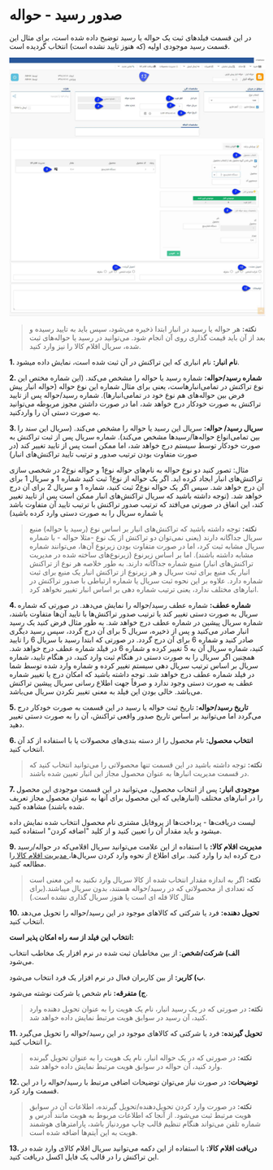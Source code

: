 # صدور رسید - حواله

در این قسمت فیلدهای ثبت یک حواله یا رسید توضیح داده شده است، برای مثال این قسمت رسید موجودی اولیه (که هنوز تایید نشده است) انتخاب گردیده است.

![](InitialInventory.jpg)

> **نکته:** هر حواله یا رسید در انبار ابتدا ذخیره می‌شود، سپس باید به تایید رسیده و بعد از آن باید قیمت گذاری روی آن انجام شود. می‌توانید در رسید یا حواله‌های ثبت شده، سریال اقلام کالا را نیز وارد کنید.

**1. نام انبار:** نام انباری که این تراکنش در آن ثبت شده است، نمایش داده میشود.

**2. شماره رسید/حواله:** شماره رسید یا حواله را مشخص می‌کند. (این شماره مختص این نوع تراکنش در تمامی‌انبار‌هاست، یعنی برای مثال شماره این نوع حواله (حواله انبار پیش فرض بین حواله‌های هم نوع خود در تمامی‌انبارها). شماره رسید/حواله پس از تایید تراکنش به صورت خودکار درج خواهد شد، اما در صورت داشتن مجوز مربوطه می‌توانید به صورت دستی آن را واردکنید.

**3. سریال رسید/ حواله:** سریال این رسید یا حواله را مشخص می‌کند. (سریال این سند را بین تمامی‌انواع حواله‌ها/رسیدها مشخص می‌کند). شماره سریال پس از ثبت تراکنش به صورت خودکار توسط سیستم درج خواهد شد، اما ممکن است پس از تایید تغییر کند (در صورت متفاوت بودن ترتیب صدور و ترتیب تایید تراکنش‌های انبار)

مثال: تصور کنید دو نوع حواله به نام‌های حواله نوع1 و حواله نوع2 در شخصی سازی تراکنش‌های انبار ایجاد کرده اید. اگر یک حواله از نوع1 ثبت کنید شماره 1 و سریال 1 برای آن درج خواهد شد. سپس اگر یک حواله نوع2 ثبت کنید، شماره 1 و سریال 2 برای آن درج خواهد شد. (توجه داشته باشید که سریال تراکنش‌های انبار ممکن است پس از تایید تغییر کند، این اتفاق در صورتی می‌افتد که ترتیب صدور تراکنش با ترتیب تایید آن متفاوت باشد یا شماره سریال را به صورت دستی وارد کرده باشید)

> **نکته:** توجه داشته باشید که تراکنش‌های انبار بر اساس نوع (رسید یا حواله) منبع  سریال جداگانه دارند (یعنی نمی‌توان دو تراکنش از یک نوع -مثلا حواله - با شماره سریال مشابه ثبت کرد، اما در صورت متفاوت بودن زیرنوع آن‌ها، می‌توانند شماره مشابه داشته باشند). اما بر اساس زیرنوع (زیرنوع‌های ساخته شده در مدیریت تراکنش‌های انبار) منبع شماره جداگانه دارند. به طور خلاصه هر نوع از تراکنش انبار یک منبع برای ثبت سریال و هر زیرنوع از تراکنش انبار یک منبع برای ثبت شماره دارد. علاوه بر این نحوه ثبت سریال یا شماره ارتباطی با صدور تراکنش در انبارهای مختلف ندارد، یعنی ترتیب شماره دهی بر اساس انبار تغییر نخواهد کرد.

**4. شماره عطف:** شماره عطف رسید/حواله را نمایش می‌دهد. در صورتی که شماره سریال به صورت دستی تغییر کند یا ترتیب صدور تراکنش‌ها با تایید آن‌ها متفاوت باشند، شماره سریال پیشین در شماره عطف درج خواهد شد. به طور مثال فرض کنید یک رسید انبار صادر می‌کنید و پس از ذخیره، سریال 5 برای آن درج گردد، سپس رسید دیگری صادر کنید و شماره 6 برای آن درج گردد. در صورتی که ابتدا رسید با سریال 6 را تایید کنید، شماره سریال آن به 5 تغییر کرده و شماره 6 در فیلد شماره عطف درج خواهد شد. همچنین اگر سریال را به صورت دستی در هنگام ثبت وارد کنید، در هنگام تایید، شماره سریال بر اساس ترتیب سریال دهی سیستم تغییر کرده و شماره وارد شده توسط شما در فیلد شماره عطف درج خواهد شد. توجه داشته باشید که امکان درج یا تغییر شماره عطف به صورت دستی وجود ندارد و صرفاً جهت اطلاع رسانی سریال پیشین تراکنش می‌باشد. خالی بودن این فیلد به معنی تغییر نکردن سریال می‌باشد.


**5. تاریخ رسید/حواله:** تاریخ ثبت حواله یا رسید در این قسمت به صورت خودکار درج می‌گردد اما می‌توانید بر اساس تاریخ صدور واقعی تراکنش، آن را به صورت دستی تغییر دهید. 

**6. انتخاب محصول:** نام محصول را از دسته بندی‌های محصولات یا با استفاده از کد آن انتخاب کنید.

> **نکته:** توجه داشته باشید در این قسمت تنها محصولاتی را می‌توانید انتخاب کنید که در قسمت مدیریت انبارها به عنوان محصول مجاز این انبار تعیین شده باشند.

**7. موجودی انبار:** پس از انتخاب محصول، می‌توانید در این قسمت موجودی این محصول را در انبارهای مختلف (انبارهایی که این محصول برای آنها به عنوان محصول مجاز تعریف شده باشند) مشاهده کنید.

لیست دریافت‌ها - پرداخت‌ها از پروفایل مشتری نام محصول انتخاب شده نمایش داده میشود و باید مقدار آن را تعیین کنید و از کلید "اضافه کردن" استفاده کنید.

**9. مدیریت اقلام کالا:** با استفاده از این علامت می‌توانید سریال اقلامی‌که در حواله/رسید درج کرده اید را وارد کنید. برای اطلاع از نحوه وارد کردن سریال‌ها،[ مدیریت اقلام کالا ](https://github.com/1stco/PayamGostarDocs/blob/master/help%202.5.4/Buy-warehouse-sales/Store/sabthavale-resid/aghlam-kala.md)را مطالعه کنید.

> **نکته:** اگر به اندازه مقدار انتخاب شده از کالا سریال وارد نکنید به این معنی است که تعدادی از محصولاتی که در رسید/حواله هستند، بدون سریال میباشند.(برای مثال کالا فله ای است یا هنوز سریال گذاری نشده است.)

**10. تحویل دهنده:** فرد یا شرکتی که کالاهای موجود در این رسید/حواله را تحویل می‌دهد انتخاب کنید.

**انتخاب این فیلد از سه راه امکان پذیر است:**

**الف) شرکت/شخص**: از بین مخاطبان ثبت شده در نرم افزار یک مخاطب انتخاب می‌شود.

**ب) کاربر:** از بین کاربران فعال در نرم افزار یک فرد انتخاب می‌شود.

**ج) متفرقه:** نام شخص یا شرکت نوشته می‌شود.

> **نکته:** در صورتی که در یک رسید انبار، نام یک هویت را به عنوان تحویل دهنده وارد کنید، آن رسید در سوابق هویت مرتبط نمایش داده خواهد شد.


**11. تحویل گیرنده:** فرد یا شرکتی که کالاهای موجود در این رسید/حواله را تحویل می‌گیرد را انتخاب کنید.

> **نکته:** در صورتی که در یک حواله انبار، نام یک هویت را به عنوان تحویل گبرنده وارد کنید، آن حواله در سوابق هویت مرتبط نمایش داده خواهد شد.

**12. توضیحات:** در صورت نیاز می‌توان توضیحات اضافی مرتبط با رسید/حواله را در این قسمت وارد کرد.

> **نکته:** در صورت وارد کردن تحویل‌دهنده/تحویل گیرنده، اطلاعات آن در سوابق هویت مرتبط ثبت می‌شود. از آنجا که اطلاعات مربوط به هویت مانند آدرس و شماره تلفن می‌تواند هنگام تنظیم قالب چاپ موردنیاز باشد، پارامترهای هوشمند هویت به این آیتم‌ها اضافه شده است.

**13. دریافت اقلام کالا:** با استفاده از این دکمه می‌توانید سریال اقلام کالای وارد شده در این تراکنش را در قالب یک فایل اکسل دریافت کنید.
